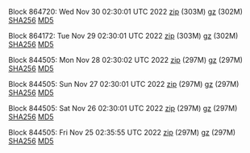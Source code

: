 Block 864720: Wed Nov 30 02:30:01 UTC 2022 [zip](https://files.01coin.io/mainnet/2022-11-30/bootstrap.dat.zip) (303M) [gz](https://files.01coin.io/mainnet/2022-11-30/bootstrap.dat.tar.gz) (302M) [SHA256](https://files.01coin.io/mainnet/2022-11-30/sha256.txt) [MD5](https://files.01coin.io/mainnet/2022-11-30/md5.txt)

Block 864172: Tue Nov 29 02:30:01 UTC 2022 [zip](https://files.01coin.io/mainnet/2022-11-29/bootstrap.dat.zip) (303M) [gz](https://files.01coin.io/mainnet/2022-11-29/bootstrap.dat.tar.gz) (302M) [SHA256](https://files.01coin.io/mainnet/2022-11-29/sha256.txt) [MD5](https://files.01coin.io/mainnet/2022-11-29/md5.txt)

Block 844505: Mon Nov 28 02:30:02 UTC 2022 [zip](https://files.01coin.io/mainnet/2022-11-28/bootstrap.dat.zip) (297M) [gz](https://files.01coin.io/mainnet/2022-11-28/bootstrap.dat.tar.gz) (297M) [SHA256](https://files.01coin.io/mainnet/2022-11-28/sha256.txt) [MD5](https://files.01coin.io/mainnet/2022-11-28/md5.txt)

Block 844505: Sun Nov 27 02:30:01 UTC 2022 [zip](https://files.01coin.io/mainnet/2022-11-27/bootstrap.dat.zip) (297M) [gz](https://files.01coin.io/mainnet/2022-11-27/bootstrap.dat.tar.gz) (297M) [SHA256](https://files.01coin.io/mainnet/2022-11-27/sha256.txt) [MD5](https://files.01coin.io/mainnet/2022-11-27/md5.txt)

Block 844505: Sat Nov 26 02:30:01 UTC 2022 [zip](https://files.01coin.io/mainnet/2022-11-26/bootstrap.dat.zip) (297M) [gz](https://files.01coin.io/mainnet/2022-11-26/bootstrap.dat.tar.gz) (297M) [SHA256](https://files.01coin.io/mainnet/2022-11-26/sha256.txt) [MD5](https://files.01coin.io/mainnet/2022-11-26/md5.txt)

Block 844505: Fri Nov 25 02:35:55 UTC 2022 [zip](https://files.01coin.io/mainnet/2022-11-25/bootstrap.dat.zip) (297M) [gz](https://files.01coin.io/mainnet/2022-11-25/bootstrap.dat.tar.gz) (297M) [SHA256](https://files.01coin.io/mainnet/2022-11-25/sha256.txt) [MD5](https://files.01coin.io/mainnet/2022-11-25/md5.txt)
